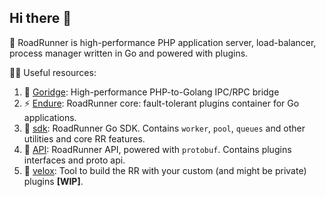 ## Hi there 👋

🙋‍ RoadRunner is high-performance PHP application server, load-balancer, process manager written in Go and powered with plugins.   

👩‍💻 Useful resources:
1. 🧙 [Goridge](https://github.com/roadrunner-server/goridge): High-performance PHP-to-Golang IPC/RPC bridge
2. ⚡ [Endure](https://github.com/roadrunner-server/endure): RoadRunner core: fault-tolerant plugins container for Go applications.
3. 🤖 [sdk](https://github.com/roadrunner-server/sdk): RoadRunner Go SDK. Contains `worker`, `pool`, `queues` and other utilities and core RR features.
4. 🔌 [API](https://github.com/roadrunner-server/api): RoadRunner API, powered with `protobuf`. Contains plugins interfaces and proto api.
5. 🧱 [velox](https://github.com/roadrunner-server/velox): Tool to build the RR with your custom (and might be private) plugins **[WIP]**.

